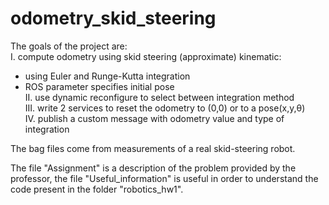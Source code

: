 # odometry_skid_steering

The goals of the project are: <br />
I. compute odometry using skid steering (approximate) kinematic: <br />
- using Euler and Runge-Kutta integration <br />
- ROS parameter specifies initial pose <br />
II. use dynamic reconfigure to select between integration method <br />
III. write 2 services to reset the odometry to (0,0) or to a pose(x,y,θ) <br />
IV. publish a custom message with odometry value and type of integration <br />

The bag files come from measurements of a real skid-steering robot.

The file "Assignment" is a description of the problem provided by the professor, the file "Useful_information" is useful in order to understand the code present in the folder "robotics_hw1".
